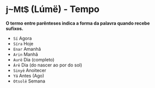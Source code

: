 # <span style="font-family: 'Tengwar Annatar', sans-serif;">j~Mt$</span> (Lúmë) - Tempo

**O termo entre parênteses indica a forma da palavra quando recebe sufixos.**

-   `Sí` Agora
-   `Síra` Hoje
-   `Enar` Amanhã
-   `Arin` Manhã
-   `Aurë` Dia (completo)
-   `Árë` Dia (do nascer ao por do sol)
-   `Sinyë` Anoitecer
-   `Yá` Antes (Ago)
-   `Otsolë` Semana
